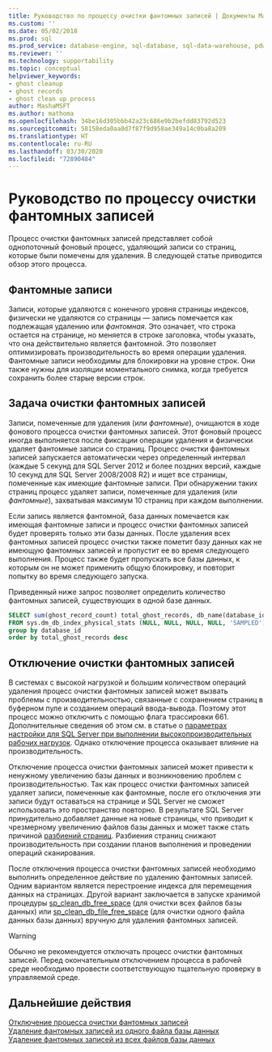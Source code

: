 ```yaml
---
title: Руководство по процессу очистки фантомных записей | Документы Майкрософт
ms.custom: ''
ms.date: 05/02/2018
ms.prod: sql
ms.prod_service: database-engine, sql-database, sql-data-warehouse, pdw
ms.reviewer: ''
ms.technology: supportability
ms.topic: conceptual
helpviewer_keywords:
- ghost cleanup
- ghost records
- ghost clean up process
author: MashaMSFT
ms.author: mathoma
ms.openlocfilehash: 34be16d305bbb42a23c686e9b2befdd83792d523
ms.sourcegitcommit: 58158eda0aa0d7f87f9d958ae349a14c0ba8a209
ms.translationtype: HT
ms.contentlocale: ru-RU
ms.lasthandoff: 03/30/2020
ms.locfileid: "72890484"
---
```

# <a name="ghost-cleanup-process-guide"></a>Руководство по процессу очистки фантомных записей

Процесс очистки фантомных записей представляет собой однопоточный фоновый процесс, удаляющий записи со страниц, которые были помечены для удаления. В следующей статье приводится обзор этого процесса.

## <a name="ghost-records"></a>Фантомные записи

Записи, которые удаляются с конечного уровня страницы индексов, физически не удаляются со страницы — запись помечается как подлежащая удалению или *фантомная*. Это означает, что строка остается на странице, но меняется в строке заголовка, чтобы указать, что она действительно является фантомной. Это позволяет оптимизировать производительность во время операции удаления. Фантомные записи необходимы для блокировки на уровне строк. Они также нужны для изоляции моментального снимка, когда требуется сохранить более старые версии строк.

## <a name="ghost-record-cleanup-task"></a>Задача очистки фантомных записей

Записи, помеченные для удаления (или *фантомные*), очищаются в ходе фонового процесса очистки фантомных записей. Этот фоновый процесс иногда выполняется после фиксации операции удаления и физически удаляет фантомные записи со страниц. Процесс очистки фантомных записей запускается автоматически через определенный интервал (каждые 5 секунд для SQL Server 2012 и более поздних версий, каждые 10 секунд для SQL Server 2008/2008 R2) и ищет все страницы, помеченные как имеющие фантомные записи. При обнаружении таких страниц процесс удаляет записи, помеченные для удаления (или *фантомные*), захватывая максимум 10 страниц при каждом выполнении.

Если запись является фантомной, база данных помечается как имеющая фантомные записи и процесс очистки фантомных записей будет проверять только эти базы данных. После удаления всех фантомных записей процесс очистки также пометит базу данных как не имеющую фантомных записей и пропустит ее во время следующего выполнения. Процесс также будет пропускать все базы данных, к которым он не может применить общую блокировку, и повторит попытку во время следующего запуска.

Приведенный ниже запрос позволяет определить количество фантомных записей, существующих в одной базе данных. 

 ```sql
 SELECT sum(ghost_record_count) total_ghost_records, db_name(database_id) 
 FROM sys.dm_db_index_physical_stats (NULL, NULL, NULL, NULL, 'SAMPLED')
 group by database_id
 order by total_ghost_records desc
```

## <a name="disable-the-ghost-cleanup"></a>Отключение очистки фантомных записей

В системах с высокой нагрузкой и большим количеством операций удаления процесс очистки фантомных записей может вызвать проблемы с производительностью, связанные с сохранением страниц в буферном пуле и созданием операций ввода-вывода. Поэтому этот процесс можно отключить с помощью флага трассировки 661. Дополнительные сведения об этом см. в статье о [параметрах настройки для SQL Server при выполнении высокопроизводительных рабочих нагрузок](https://support.microsoft.com/help/920093/tuning-options-for-sql-server-when-running-in-high-performance-workloa). Однако отключение процесса оказывает влияние на производительность.

Отключение процесса очистки фантомных записей может привести к ненужному увеличению базы данных и возникновению проблем с производительностью. Так как процесс очистки фантомных записей удаляет записи, помеченные как фантомные, после его отключения эти записи будут оставаться на странице и SQL Server не сможет использовать это пространство повторно. В результате SQL Server принудительно добавляет данные на новые страницы, что приводит к чрезмерному увеличению файлов базы данных и может также стать причиной [разбиений страниц](indexes/specify-fill-factor-for-an-index.md). Разбиения страниц снижают производительность при создании планов выполнения и проведении операций сканирования. 

После отключения процесса очистки фантомных записей необходимо выполнить определенное действие по удалению фантомных записей. Одним вариантом является перестроение индекса для перемещения данных на страницах. Другой вариант заключается в запуске хранимой процедуры [sp_clean_db_free_space](system-stored-procedures/sp-clean-db-free-space-transact-sql.md) (для очистки всех файлов базы данных) или [sp_clean_db_file_free_space](system-stored-procedures/sp-clean-db-file-free-space-transact-sql.md) (для очистки одного файла данных базы данных) вручную для удаления фантомных записей.

 >[!warning]
 > Обычно не рекомендуется отключать процесс очистки фантомных записей. Перед окончательным отключением процесса в рабочей среде необходимо провести соответствующую тщательную проверку в управляемой среде.


## <a name="next-steps"></a>Дальнейшие действия  
[Отключение процесса очистки фантомных записей](https://support.microsoft.com/help/920093/tuning-options-for-sql-server-when-running-in-high-performance-workloa)
<br>[Удаление фантомных записей из одного файла базы данных](system-stored-procedures/sp-clean-db-file-free-space-transact-sql.md)
<br>[Удаление фантомных записей из всех файлов базы данных](system-stored-procedures/sp-clean-db-free-space-transact-sql.md)


